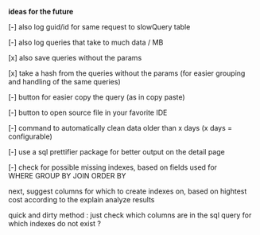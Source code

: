 __ideas for the future__

[-] also log guid/id for same request to slowQuery table

[-] also log queries that take to much data / MB

[x] also save queries without the params

[x] take a hash from the queries without the params (for easier grouping and handling of the same queries)

[-] button for easier copy the query (as in copy paste)

[-] button to open source file in your favorite IDE  

[-] command to automatically clean data older than x days (x days = configurable)

[-] use a sql prettifier package for better output on the detail page

[-] check for possible missing indexes, based on fields used for  
        WHERE
        GROUP BY
        JOIN
        ORDER BY

next, suggest columns for which to create indexes on, based on hightest cost according to the explain analyze results


quick and dirty method :
just check which columns are in the sql query for which indexes do not exist ?



